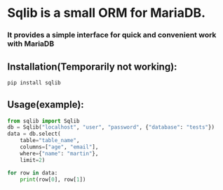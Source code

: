 # Sqlib is a small ORM for MariaDB. 
### It provides a simple interface for quick and convenient work with MariaDB

## Installation(Temporarily not working): 
```bash
pip install sqlib
```

## Usage(example): 
```python
from sqlib import Sqlib
db = Sqlib("localhost", "user", "password", {"database": "tests"})
data = db.select(
    table="table_name", 
    columns=["age", "email"],
    where={"name": "martin"}, 
    limit=2)

for row in data:
    print(row[0], row[1])
```